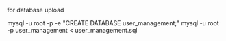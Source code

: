 for database upload

mysql -u root -p -e "CREATE DATABASE user_management;"
mysql -u root -p user_management < user_management.sql
